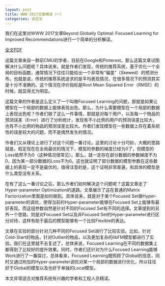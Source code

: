 ```yaml
---
layout: post
title: WWW 2017文章精读（一）
categories: 读论文
---
```


我们在这里对WWW 2017文章Beyond Globally Optimal: Focused Learning for Improved Recommendations进行一个简单的分析解读。

[全文PDF](http://alexbeutel.com/papers/www2017_focused_learning.pdf)

这篇文章来自一群前CMU的学者，目前在Google和Pinterest。那么这篇文章试图解决什么问题呢？具体说来，就是作者们发现，传统的推荐系统，基于优化一个全局的目标函数，通常情况下往往只能给出一个非常有“偏差”（Skewed）的预测分布。也就是说，传统的推荐系统追求的是平均表现情况，在很多情况下的预测其实是十分不准确的。这个情况在评价指标是Root Mean Squared Error（RMSE）的时候，就显得尤为明显。

这篇文章的作者是这么定义了一个叫做Focused Learning的问题，那就是如果让模型在一个局部的数据上能够表现出色。那么，为什么需要模型在一个局部的数据上表现出色呢？作者们做了这么一件事情，那就是对每个用户，以及每一个物品的预测误差（Error）进行了分析统计，发现有不小比例的用户的预测误差比较大，也有不小比例的物品的预测误差比较大。作者们发现模型在一些数据上存在着系统性的误差较大的问题，而不是偶然发生的情况。

作者们又从理论上进行了对这个问题一番讨论。这里的讨论十分巧妙，大概的思路就是，假定现在在全局最优的情况下，模型的参数的梯度已经为0了，但模型的Loss依然不为0（这种情况很常见）。那么，就一定存在部分数据的参数梯度不为0，因为某一部分数据的Loss不为0。这也就证明了部分数据的模型参数在这些数据上的表现一定不是最优的。值得注意的是，这个证明非常普遍，和具体的模型是什么类型没有关系。

在有了这么一番讨论之后，那么作者们如何解决这个问题呢？这篇文章走了Hyper-parameter Optimization的道路。文章展示了这在普通的Matrix Factorization里面是如何做到。具体说来，就是对于某个Focused Set做Hyper-parameter的调优，使得当前的Hyper-parameter能够在Focused Set上能够有最好表现。而这组参数自然是针对不同的Focused Set有不同的选择。文章提到的另外一个思路，则是对Focused Set以及非Focused Set的Hyper-parameter进行区分对待，这样有助于最后的模型能够有一个比较Flexible的表达。

文章在实验的部分针对几种不同的Focused Set进行了比较实验。比如，针对Cold-Start的物品，针对Outlier的物品，以及更加复杂的libFM模型都进行了实验。我们在这里就不去复述了。总体来说，Focused Learning在不同的数据集上都得到了比较好的提升效果。同时，作者们还针对为什么Focused Learning能够Work进行了一番探讨，总体看来，Focused Learning既照顾了Global的信息，同时又通过附加的Hyper-parameter调优对某一个局部的数据进行优化，所以往往好于Global的模型以及也好于单独的Local模型。

本文非常适合对推荐系统有兴趣的学者和工程人员精读。
